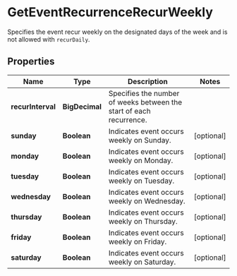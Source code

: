 

# GetEventRecurrenceRecurWeekly

Specifies the event recur weekly on the designated days of the week and is not allowed with `recurDaily`.

## Properties

| Name | Type | Description | Notes |
|------------ | ------------- | ------------- | -------------|
|**recurInterval** | **BigDecimal** | Specifies the number of weeks between the start of each recurrence. |  |
|**sunday** | **Boolean** | Indicates event occurs weekly on Sunday. |  [optional] |
|**monday** | **Boolean** | Indicates event occurs weekly on Monday. |  [optional] |
|**tuesday** | **Boolean** | Indicates event occurs weekly on Tuesday. |  [optional] |
|**wednesday** | **Boolean** | Indicates event occurs weekly on Wednesday. |  [optional] |
|**thursday** | **Boolean** | Indicates event occurs weekly on Thursday. |  [optional] |
|**friday** | **Boolean** | Indicates event occurs weekly on Friday. |  [optional] |
|**saturday** | **Boolean** | Indicates event occurs weekly on Saturday. |  [optional] |



